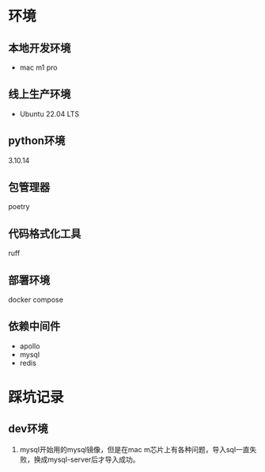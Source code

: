 

# 环境
## 本地开发环境
+ mac m1 pro
## 线上生产环境
+ Ubuntu 22.04 LTS
## python环境
3.10.14
## 包管理器
poetry
## 代码格式化工具
ruff
## 部署环境
docker compose
## 依赖中间件
+ apollo
+ mysql
+ redis

# 踩坑记录
## dev环境
1. mysql开始用的mysql镜像，但是在mac m芯片上有各种问题，导入sql一直失败，换成mysql-server后才导入成功。